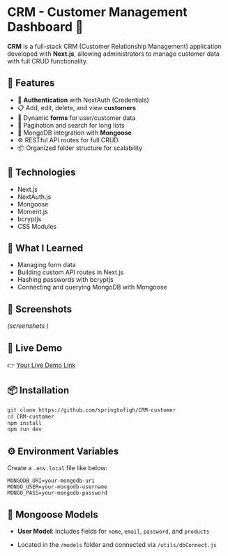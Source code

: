 # CRM - Customer Management Dashboard 🧾

**CRM** is a full-stack CRM (Customer Relationship Management) application developed with **Next.js**, allowing administrators to manage customer data with full CRUD functionality.

## 🚀 Features

- 🔐 **Authentication** with NextAuth (Credentials)
- 📋 Add, edit, delete, and view **customers**
- 📄 Dynamic **forms** for user/customer data
- 🧾 Pagination and search for long lists
- 💾 MongoDB integration with **Mongoose**
- ⚙️ RESTful API routes for full CRUD
- 📦 Organized folder structure for scalability


## 📁 Technologies

- Next.js
- NextAuth.js
- Mongoose
- Moment.js
- bcryptjs
- CSS Modules

## 🧠 What I Learned

* Managing form data 
* Building custom API routes in Next.js
* Hashing passwords with bcryptjs
* Connecting and querying MongoDB with Mongoose

## 📸 Screenshots

*(screenshots )*

## 🔗 Live Demo

👉 [Your Live Demo Link](#)


## 📦 Installation

```bash
git clone https://github.com/springtofigh/CRM-customer
cd CRM-customer
npm install
npm run dev
````

## ⚙️ Environment Variables

Create a `.env.local` file like below:

```env
MONGODB_URI=your-mongodb-uri
MONGO_USER=your-mongodb-username
MONGO_PASS=your-mongodb-password
```

## 🧬 Mongoose Models

* **User Model**: Includes fields for `name`, `email`, `password`, and `products`

* Located in the `/models` folder and connected via `/utils/dbConnect.js`